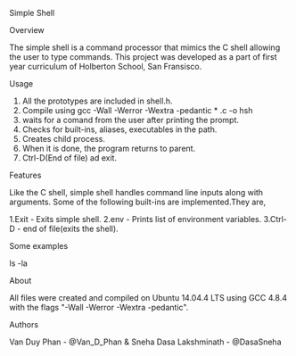 Simple Shell

Overview

The simple shell is a command processor that mimics the C shell allowing the user to type commands. This project was developed as a part of first year curriculum of Holberton School, San Fransisco.

Usage

1. All the prototypes are included in shell.h.
2. Compile using gcc -Wall -Werror -Wextra -pedantic * .c -o hsh
3. waits for a comand from the user after printing the prompt.
4. Checks for built-ins, aliases, executables in the path.
5. Creates child process.
6. When it is done, the program returns to parent.
7. Ctrl-D(End of file) ad exit.

Features

Like the C shell, simple shell handles command line inputs along with arguments.
Some of the following built-ins are implemented.They are,

1.Exit - Exits simple shell.
2.env - Prints list of environment variables.
3.Ctrl-D - end of file(exits the shell).

Some examples

ls -la

About

All files were created and compiled on Ubuntu 14.04.4 LTS using GCC 4.8.4 with the flags "-Wall -Werror -Wextra -pedantic".

Authors

Van Duy Phan - @Van_D_Phan & Sneha Dasa Lakshminath - @DasaSneha
